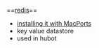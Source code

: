 ==[redis](http://redis.io/)==
* [installing it with MacPorts](http://blog.katsuma.tv/2010/03/start_redis.html)
* key value datastore
* used in hubot